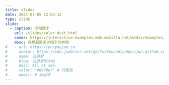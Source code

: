 ```yaml
---
title: slides
date: 2021-07-05 12:03:12
type: slide
slide:
  - caption: 夕阳西下
    url: /slides/color-dust.html
    cover: https://interactive-examples.mdn.mozilla.net/media/examples/elephant-660-480.jpg
    desc: 我想起那天夕阳下的奔跑
#   - url: https://yunyoujun.cn
#     avatar: https://cdn.jsdelivr.net/gh/YunYouJun/yunyoujun.github.io/images/avatar.jpg
#     name: 云游君
#     blog: 云游君的小站
#     desc: All at sea.
#     color: "#0078e7" # 代表色
#     email: # 非必须
---
```

